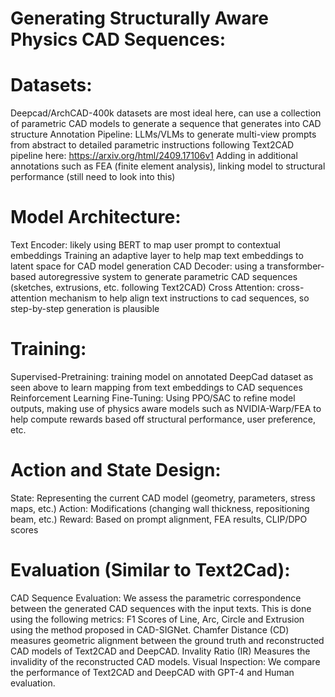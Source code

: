 # Generating Structurally Aware Physics CAD Sequences:

# Datasets:
Deepcad/ArchCAD-400k datasets are most ideal here, can use a collection of parametric CAD models to generate a sequence that generates into CAD structure
Annotation Pipeline: LLMs/VLMs to generate multi-view prompts from abstract to detailed parametric instructions following Text2CAD pipeline here: https://arxiv.org/html/2409.17106v1
Adding in additional annotations such as FEA (finite element analysis), linking model to structural performance (still need to look into this)

# Model Architecture:
Text Encoder: likely using BERT to map user prompt to contextual embeddings
Training an adaptive layer to help map text embeddings to latent space for CAD model generation
CAD Decoder: using a transformber-based autoregressive system to generate parametric CAD sequences (sketches, extrusions, etc. following Text2CAD)
Cross Attention: cross-attention mechanism to help align text instructions to cad sequences, so step-by-step generation is plausible

# Training:
Supervised-Pretraining: training model on annotated DeepCad dataset as seen above to learn mapping from text embeddings to CAD sequences
Reinforcement Learning Fine-Tuning: Using PPO/SAC to refine model outputs, making use of physics aware models such as NVIDIA-Warp/FEA to help compute rewards based off structural performance, user preference, etc.

# Action and State Design:
State: Representing the current CAD model (geometry, parameters, stress maps, etc.)
Action: Modifications (changing wall thickness, repositioning beam, etc.)
Reward: Based on prompt alignment, FEA results, CLIP/DPO scores

# Evaluation (Similar to Text2Cad): 
CAD Sequence Evaluation: We assess the parametric correspondence between the generated CAD sequences with the input texts. This is done using the following metrics:
F1 Scores of Line, Arc, Circle and Extrusion using the method proposed in CAD-SIGNet.
Chamfer Distance (CD) measures geometric alignment between the ground truth and reconstructed CAD models of Text2CAD and DeepCAD.
Invality Ratio (IR) Measures the invalidity of the reconstructed CAD models.
Visual Inspection: We compare the performance of Text2CAD and DeepCAD with GPT-4 and Human evaluation.